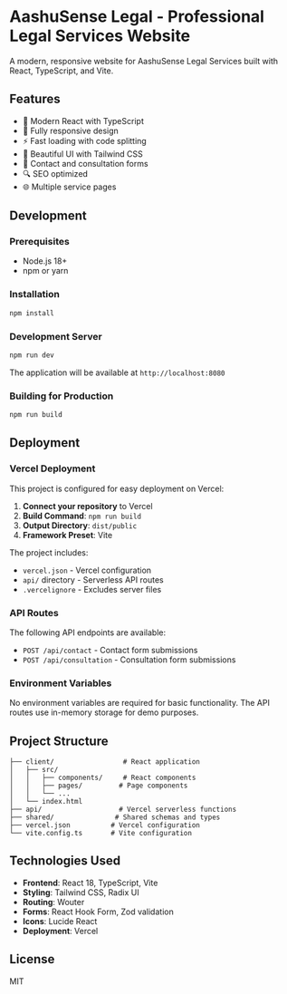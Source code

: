 # AashuSense Legal - Professional Legal Services Website

A modern, responsive website for AashuSense Legal Services built with React, TypeScript, and Vite.

## Features

- 🚀 Modern React with TypeScript
- 📱 Fully responsive design
- ⚡ Fast loading with code splitting
- 🎨 Beautiful UI with Tailwind CSS
- 📝 Contact and consultation forms
- 🔍 SEO optimized
- 🌐 Multiple service pages

## Development

### Prerequisites

- Node.js 18+ 
- npm or yarn

### Installation

```bash
npm install
```

### Development Server

```bash
npm run dev
```

The application will be available at `http://localhost:8080`

### Building for Production

```bash
npm run build
```

## Deployment

### Vercel Deployment

This project is configured for easy deployment on Vercel:

1. **Connect your repository** to Vercel
2. **Build Command**: `npm run build`
3. **Output Directory**: `dist/public`
4. **Framework Preset**: Vite

The project includes:
- `vercel.json` - Vercel configuration
- `api/` directory - Serverless API routes
- `.vercelignore` - Excludes server files

### API Routes

The following API endpoints are available:

- `POST /api/contact` - Contact form submissions
- `POST /api/consultation` - Consultation form submissions

### Environment Variables

No environment variables are required for basic functionality. The API routes use in-memory storage for demo purposes.

## Project Structure

```
├── client/                 # React application
│   ├── src/
│   │   ├── components/     # React components
│   │   ├── pages/         # Page components
│   │   └── ...
│   └── index.html
├── api/                   # Vercel serverless functions
├── shared/               # Shared schemas and types
├── vercel.json          # Vercel configuration
└── vite.config.ts       # Vite configuration
```

## Technologies Used

- **Frontend**: React 18, TypeScript, Vite
- **Styling**: Tailwind CSS, Radix UI
- **Routing**: Wouter
- **Forms**: React Hook Form, Zod validation
- **Icons**: Lucide React
- **Deployment**: Vercel

## License

MIT
